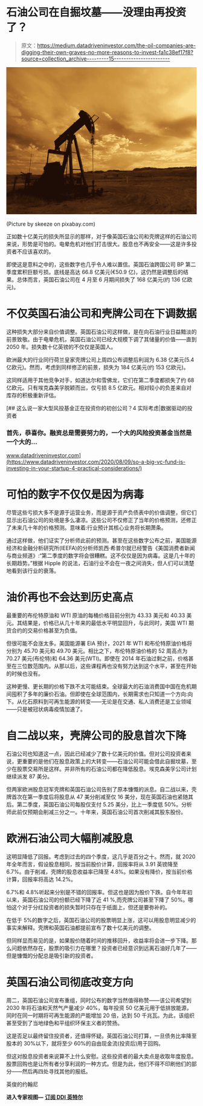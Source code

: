 # 石油公司在自掘坟墓——没理由再投资了？

> 原文：<https://medium.datadriveninvestor.com/the-oil-companies-are-digging-their-own-graves-no-more-reasons-to-invest-fa1c38ef17f8?source=collection_archive---------15----------------------->

![](img/317ec96098aea6a8f7e1b8a532b700c4.png)

(Picture by skeeze on pixabay.com)

正如数十亿美元的损失所显示的那样，对于像英国石油公司和壳牌这样的石油公司来说，形势是可怕的。电晕危机对他们打击很大。股息也不再安全——这是许多投资者不应该喜欢的。

即使这是意料之中的，这些数字也几乎令人难以置信。英国石油跨国公司 BP 第二季度累积巨额亏损。底线是高达 66.8 亿美元(€50.9 亿)，这仍然是调整后的结果。总体而言，英国石油公司在 4 月至 6 月期间损失了 168 亿美元(约 136 亿欧元)。

# 不仅英国石油公司和壳牌公司在下调数据

这种损失大部分来自价值调整。英国石油公司这样做，是在向石油行业日益黯淡的前景致敬。由于电晕危机，英国石油公司已经大规模下调了其储量的价值——直到 2050 年。损失数十亿英镑的不仅仅是英国人。

欧洲最大的行业同行荷兰皇家壳牌公司上周四公布调整后利润为 6.38 亿美元(5.4 亿欧元)。然而，考虑到同样修正的前景，损失为 184 亿美元(约 153 亿欧元)。

这同样适用于其他竞争对手，如道达尔和雪佛龙，它们在第二季度都损失了约 68 亿欧元。只有埃克森美孚脱颖而出，仅亏损 8.5 亿欧元。相对较小的负差来自对库存的积极重新评估。

[](https://www.datadriveninvestor.com/2020/08/09/so-a-big-vc-fund-is-investing-in-your-startup-4-practical-considerations/) [## 这么说一家大型风投基金正在投资你的初创公司？4 实际考虑|数据驱动的投资者

### 首先，恭喜你。融资总是需要努力的，一个大的风险投资基金当然是一个大的…

www.datadriveninvestor.com](https://www.datadriveninvestor.com/2020/08/09/so-a-big-vc-fund-is-investing-in-your-startup-4-practical-considerations/) 

# 可怕的数字不仅仅是因为病毒

尽管这些亏损大多不是源于运营业务，而是源于资产负债表中的价值调整，但它们显示出石油公司的处境是多么凄凉。这些公司不仅修正了当年的价格预测，还修正了未来几十年的价格预测。意味着:行业预计其核心业务将长期萧条。

通过这样做，他们证实了分析师此前的预测。甚至在这些数字公布之前，美国能源经济和金融分析研究所(IEEFA)的分析师凯西·希普尔就已经警告《美国消费者新闻与商业频道》:“第二季度的数字将会很糟糕。这不仅仅是因为病毒。这是几十年的长期趋势。”根据 Hipple 的说法，石油行业不会在一夜之间消失，但人们可以清楚地看到该行业的衰落。

# 油价再也不会达到历史高点

最重要的布伦特原油和 WTI 原油的每桶价格目前分别为 43.33 美元和 40.33 美元。其结果是，价格已从几十年来的最低水平明显回升，与此同时，美国 WTI 期货合约的交易价格甚至为负值。

但很可能不会涨太多。美国能源署 EIA 预计，2021 年 WTI 和布伦特原油价格将分别为 45.70 美元和 49.70 美元。相比之下，布伦特原油价格的 52 周高点为 70.27 美元(布伦特)和 64.36 美元(WTI)。即使在 2014 年石油过剩之前，价格甚至在三位数范围内。从那以后，这些课程再也没有努力达到这个水平，甚至在开始的时候也没有。

这种更慢、更长期的价格下跌不太可能结束。全球最大的石油消费国中国在危机期间囤积了多年的廉价石油。但即使在全球范围内，长期需求也只知道一个方向:向下。从化石原料到可再生能源的转变——无论是在交通、私人消费还是工业领域——只是被冠状病毒疫情加速了。

# 自二战以来，壳牌公司的股息首次下降

石油公司也知道这一点，因此已经减少了数十亿美元的价值。但对公司投资者来说，更重要的是他们在股息政策上的大转变——石油公司可能会借此自掘坟墓，至少在股票交易所是这样。并非所有的石油公司都在降低股息。埃克森美孚公司计划继续派发 87 美分。

但两家欧洲股息冠军壳牌和英国石油公司告别了原本慷慨的派息。自二战以来，壳牌首次在第一季度后将股息从 47 美分削减至仅 16 美分，现在英国石油也紧随其后。第二季度，英国石油公司每股仅支付 5.25 美分，比上一季度低 50%。分析师此前仅预期会削减三分之一。十年来，英国石油公司首次削减其股东股份。

# 欧洲石油公司大幅削减股息

这明显降低了回报。考虑到过去的四个季度，这几乎是百分之十。然而，就 2020 年全年而言，假设股息相同，按当前股价计算，回报率将从 3.91 英镑降至 6.7%。由于削减，壳牌的股息收益率已降至 4.8%。如果没有降价，按当前价格计算，回报率将高达 14.2%。

6.7%和 4.8%听起来分别是不错的回报率。但这也是因为股价下跌。自今年年初以来，英国石油公司的份额已经下降了近 41 %,而壳牌公司甚至下降了 50%。哪怕这个对于分红投资者的损失暂时只存在于纸面上，但还是要弥补的。

在低于 5%的数字之后，英国石油公司的股票明显上涨，这可以用股息明显减少的事实来解释。壳牌和英国石油都提前宣布了数十亿美元的调整。

但同样显而易见的是，如果股价随着时间的推移回升，收益率将会进一步下降。那么问题依然存在，股票的吸引力在哪里？投资者已经意识到远离石油好几年了——但是慷慨的分配总是吸引新的投资者。

# 英国石油公司彻底改变方向

周二，英国石油公司宣布重组，同时公布的数字当然值得称赞——该公司希望到 2030 年将石油和天然气产量减少 40%，每年投资 50 亿美元用于低排放能源，同时在同一时期将可再生能源的产能增加 20 倍，达到 50 千兆瓦。为此，该组织甚至受到了当地绿色和平组织环保主义者的赞扬。

这是否足以最终留住投资者，还值得怀疑。英国石油公司打算，一旦债务比率降至股本的 30%以下，就将至少 60%的自由现金流(投资后)用于回购。

但这对股息投资者来说算不上什么安慰。这些投资者的最大卖点是收取年度股息。股票回购也是让所有者分享利润的一种方式。但是为此，他们不得不印刷他们的部分——然后再四处寻找其他的报纸。

英俊的约翰尼

**进入专家视图—** [**订阅 DDI 英特尔**](https://datadriveninvestor.com/ddi-intel)